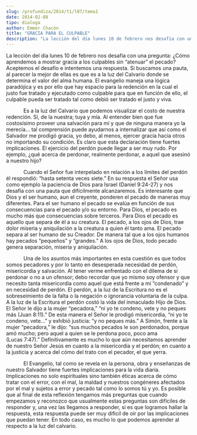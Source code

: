 ```yaml
---
slug: /profundiza/2014/t1/l07/tema1
date: 2014-02-08
tipo: dialoga
author: Emmer Chacón
title: "GRACIA PARA EL CULPABLE"
description: "La lección del día lunes 10 de febrero nos desafía con una pregunta: ¿Cómo  aprendemos a mostrar gracia a los culpables sin “atenuar” el pecado? Aceptemos  el desafío e intentemos una respuesta. Si buscamos una pauta, al parecer la  mejor de ellas es que es a la luz del Calvar..."
---
```


La lección del día lunes 10 de febrero nos desafía con una pregunta: ¿Cómo aprendemos a mostrar gracia a los culpables sin “atenuar” el pecado? Aceptemos el desafío e intentemos una respuesta. Si buscamos una pauta, al parecer la mejor de ellas es que es a la luz del Calvario donde se determina el valor del alma humana. El evangelio maneja una lógica paradójica y es por ello que hay espacio para la redención en la cual el justo fue tratado y ejecutado como culpable para que en función de ello, el culpable pueda ser tratado tal como debió ser tratado el justo y viva.

            Es a la luz del Calvario que podemos visualizar el costo de nuestra redención. Sí, de la nuestra; tuya y mía. Al entender bien que fue costosísimo proveer una salvación para mí y que de ninguna manera yo la merecía… tal comprensión puede ayudarnos a internalizar que así como el Salvador me prodigó gracia, yo debo, al menos, ejercer gracia hacia otros no importando su condición. Es claro que esta declaración tiene fuertes implicaciones. El ejercicio del perdón puede llegar a ser muy rudo. Por ejemplo, ¿qué acerca de perdonar, realmente perdonar, a aquel que asesinó a nuestro hijo?

            Cuando el Señor fue interpelado en relación a los límites del perdón él respondió: “hasta setenta veces siete.” En su respuesta el Señor usa como ejemplo la paciencia de Dios para Israel (Daniel 9:24-27) y nos desafía con una pauta que difícilmente alcanzaremos. Es interesante que Dios y el ser humano, aun el creyente, ponderen el pecado de maneras muy diferentes. Para el ser humano el pecado se evalúa en función de sus consecuencias para el pecado y/o su entorno. Para Dios, el pecado es mucho más que consecuencias sobre terceros. Para Dios el pecado es aquello que separa de él a su creatura. El pecado, a los ojos de Dios, trae dolor miseria y aniquilación a la creatura a quien él tanto ama. El pecado separa al ser humano de su Creador. De manera tal que a los ojos humanos hay pecados “pequeños” y “grandes.” A los ojos de Dios, todo pecado genera separación, miseria y aniquilación.

            Una de los asuntos más importantes en esta cuestión es que todos somos pecadores y por lo tanto en desesperada necesidad de perdón, misericordia y salvación. Al tener verme enfrentado con el dilema de si perdonar o no a un ofensor; debo recordar que yo mismo soy ofensor y que necesito tanta misericordia como aquel que está frente a mí “condenado” y en necesidad de perdón. El perdón, a la luz de la Escritura no es el sobreseimiento de la falta o la negación o ignorancia voluntaria de la culpa. A la luz de la Escritura el perdón costó la vida del inmaculado Hijo de Dios. El Señor le dijo a la mujer “pecadora,” “ni yo te condeno, vete y no peques más (Juan 8:11).” De esta manera el Señor le prodigó misericordia, “ni yo te condeno, vete…” y exhibió justicia: “y no peques más.” A Simón, frente a la mujer “pecadora,” le dijo: “sus muchos pecados le son perdonados, porque amó mucho; pero aquel a quien se le perdona poco, poco ama (Lucas 7:47).” Definitivamente es mucho lo que aún necesitamos aprender de nuestro Señor Jesús en cuanto a la misericordia y el perdón; en cuanto a la justicia y acerca del cómo del trato con el pecador, el que yerra.

            El Evangelio, tal como se revela en la persona, obra y enseñanzas de nuestro Salvador tiene fuertes implicaciones para la vida diaria. Implicaciones no solo espirituales sino también éticas acerca de cómo tratar con el error, con el mal, la maldad y nuestros congéneres afectados por el mal y sujetos a error y pecado tal como lo somos tú y yo. Es posible que al final de esta reflexión tengamos más preguntas que cuando empezamos y reconozco que usualmente estas preguntas son difíciles de responder y, una vez las llegamos a responder, si es que logramos hallar la respuesta, esta respuesta puede ser muy difícil de oír por las implicaciones que puedan tener. En todo caso, es mucho lo que podemos aprender al respecto a la luz del calvario.
